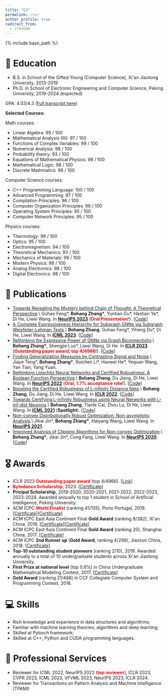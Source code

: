 ```yaml
---
title: "CV"
permalink: /cv/
author_profile: true
redirect_from:
  - /resume
---
```


{% include base_path %}

📖 Education
======
* B.S. in School of the Gifted Young (Computer Science), Xi'an Jiaotong University, 2013-2019
* Ph.D. in School of Electronic Engineering and Computer Science, Peking University, 2019-2024 (expected)

GPA: 4.03/4.3 ([Full transcript here](/files/transcript.pdf))

**Selected Courses:**

Math courses:
* Linear Algebra: 99 / 100
* Mathematical Analysis (III): 97 / 100
* Functions of Complex Variables: 99 / 100
* Numerical Analysis: 98 / 100
* Probability theory: 93 / 100
* Equations of Mathematical Physics: 98 / 100
* Mathematical Logic: 98 / 100
* Discrete Mathmatics: 96 / 100

Computer Science courses:
* C++ Programming Language: 100 / 100
* Advanced Programming: 97 / 100
* Compilation Principles: 96 / 100
* Computer Organization Principles: 96 / 100
* Operating System Principles: 95 / 100
* Computer Network Principles: 95 / 100

Physics courses:
* Thermology: 99 / 100
* Optics: 95 / 100
* Electromagnetism: 94 / 100
* Theoretical Mechanics: 93 / 100
* Mechanics of Materials: 99 / 100
* Modern Physics: 98 / 100
* Analog Electronics: 98 / 100
* Digital Electronics: 98 / 100

📝 Publications
======

* [Towards Revealing the Mystery behind Chain of Thought: A Theoretical Perspective](https://arxiv.org/abs/2305.15408).\\
Guhao Feng\*, **Bohang Zhang\***, Yuntian Gu\*, Haotian Ye\*, Di He, Liwei Wang. In [**NeurIPS 2023**](https://nips.cc//Conferences/2023) (**<font color=red>Oral Presentation</font>**!). \[[Code](https://github.com/guyuntian/CoT\_benchmark)\]
* [A Complete Expressiveness Hierarchy for Subgraph GNNs via Subgraph Weisfeiler-Lehman Tests](https://arxiv.org/abs/2302.07090).\\
**Bohang Zhang**, Guhao Feng\*, Yiheng Du\*, Di He, Liwei Wang. In [**ICML 2023**](https://icml.cc//Conferences/2023). \[[Code](https://github.com/subgraph23/SWL)\]
* [Rethinking the Expressive Power of GNNs via Graph Biconnectivity](https://arxiv.org/abs/2301.09505).\\
**Bohang Zhang\***, Shengjie Luo\*, Liwei Wang, Di He. In [**ICLR 2023**](https://iclr.cc//Conferences/2023) (**<font color=red>Outstanding paper award, top 4/4966</font>**!). \[[Code](https://github.com/lsj2408/Graphormer-GD)\]
* [Finding Generalization Measures by Contrasting Signal and Noise](https://proceedings.mlr.press/v202/teng23a/teng23a.pdf).\\
Jiaye Teng\*, **Bohang Zhang\***, Ruichen Li\*, Haowei He\*, Yequan Wang, Yan Tian, Yang Yuan.
* [Rethinking Lipschitz Neural Networks and Certified Robustness: A Boolean Function Perspective](https://arxiv.org/abs/2210.01787).\\
**Bohang Zhang**, Du Jiang, Di He, Liwei Wang. In [**NeurIPS 2022**](https://nips.cc/Conferences/2022) (**<font color=red>Oral, 1.7% acceptance rate</font>**!). \[[Code](https://github.com/zbh2047/SortNet)\]
* [Boosting the Certified Robustness of L-infinity Distance Nets](https://arxiv.org/abs/2110.06850).\\
**Bohang Zhang**, Du Jiang, Di He, Liwei Wang. In [**ICLR 2022**](https://iclr.cc/Conferences/2022). \[[Code](https://github.com/zbh2047/L_inf-dist-net-v2)\]
* [Towards Certifying L-infinity Robustness using Neural Networks with L-inf-dist Neurons](https://arxiv.org/abs/2102.05363).\\
**Bohang Zhang**, Tianle Cai, Zhou Lu, Di He, Liwei Wang. In [**ICML 2021**](https://icml.cc/Conferences/2021)  (**Spotlight**). \[[Code](https://github.com/zbh2047/L_inf-dist-net)\]
* [Non-convex Distributionally Robust Optimization: Non-asymptotic Analysis](https://arxiv.org/abs/2110.12459).\\
Jikai Jin\*, **Bohang Zhang\***, Haiyang Wang, Liwei Wang. In [**NeurIPS 2021**](https://nips.cc/Conferences/2021).
* [Improved Analysis of Clipping Algorithms for Non-convex Optimization](https://arxiv.org/abs/2010.02519).\\
**Bohang Zhang\***, Jikai Jin\*, Cong Fang, Liwei Wang. In [**NeurIPS 2020**](https://nips.cc/Conferences/2020). \[[Code](https://github.com/zbh2047/clipping-algorithms)\]

🎖 Awards
======
* ICLR 2023 **<font color=red>Outstanding paper award</font>** (top 4/4966). \[[Link](https://blog.iclr.cc/2023/03/21/announcing-the-iclr-2023-outstanding-paper-award-recipients/)\] 
* **<font color=red>Bytedance Scholarship</font>**, 2023. \[[Certificate](/files/bytedance_scholarship.jpg)\]
* **Pricipal Scholarship**, 2019-2020, 2020-2021, 2021-2022, 2022-2023, 2023-2024. Awarded annually to top 1 student in School of Artificial Intelligence, Peking University.
* ACM ICPC **<font color=red>World Finalist</font>** (ranking 41/135), Porto Portugal, 2019. \[[Certificate](/files/WorldFinalCertificate.pdf)\]\[[Certificate](/files/WorldFinalCertificateIndividual.pdf)\]
* ACM ICPC East Asia Continent Final **Gold Award** (ranking 8/382), Xi'an China, 2018. \[[Certificate](/files/ECFinalCertificateTeam.pdf)\]\[[Certificate](/files/ECFinalCertificate.pdf)\]
* ACM ICPC East Asia Continent Final **Gold Award** (ranking 20), Shanghai China, 2017. \[[Certificate](/files/ECFinalShanghaiCertificate.pdf)\]
* ACM ICPC **2nd Runner up** (**Gold Award**, ranking 4/298), Jiaozuo China, 2018. \[[Certificate](/files/JiaozuoCertificate.pdf)\]
* **Top-10 outstanding student pioneers** (ranking 2/10), 2019. Awarded annually to a total of 10 undergraduate students across Xi'an Jiaotong University.
* **First Prize at national level** (top 0.6%) in China Undergraduate Mathematical Modeling Contest, 2017. \[[Certificate](/files/MathModelingCertificate.pdf)\]
* **Gold Award** (ranking 21/488) in CCF Collegiate Computer System and Programming Contest, 2018.


💻 Skills
======
* Rich knowledge and experience in data structures and algorithms;
* Familiar with machine learning theories, algorithms and deep learning;
* Skilled at Pytorch framework;
* Skilled at C++, Python and CUDA programming languages.

🏫 Professional Services
======
* Reviewer for ICML 2022, NeurIPS 2022 (**<font color=red>top reviewer</font>**), ICLR 2023, CVPR 2023, ICML 2023, VFVML 2023, NeurIPS 2023, ICLR 2024.
* Reviewer for Transactions on Pattern Analysis and Machine Intelligence (TPAMI)